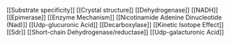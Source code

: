 [[Substrate specificity]]
[[Crystal structure]]
[[Dehydrogenase]]
[[NADH]]
[[Epimerase]]
[[Enzyme Mechanism]]
[[Nicotinamide Adenine Dinucleotide (Nad)]]
[[Udp-glucuronic Acid]]
[[Decarboxylase]]
[[Kinetic Isotope Effect]]
[[Sdr]]
[[Short-chain Dehydrogenase/reductase]]
[[Udp-galacturonic Acid]]
